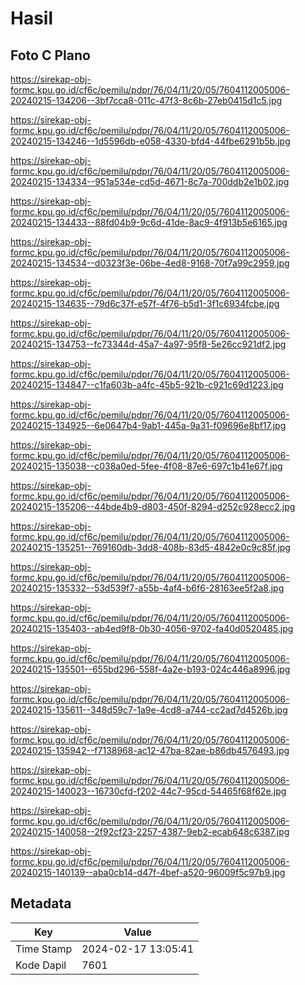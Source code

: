 # Hasil

## Foto C Plano

https://sirekap-obj-formc.kpu.go.id/cf6c/pemilu/pdpr/76/04/11/20/05/7604112005006-20240215-134206--3bf7cca8-011c-47f3-8c6b-27eb0415d1c5.jpg

https://sirekap-obj-formc.kpu.go.id/cf6c/pemilu/pdpr/76/04/11/20/05/7604112005006-20240215-134246--1d5596db-e058-4330-bfd4-44fbe6291b5b.jpg

https://sirekap-obj-formc.kpu.go.id/cf6c/pemilu/pdpr/76/04/11/20/05/7604112005006-20240215-134334--951a534e-cd5d-4671-8c7a-700ddb2e1b02.jpg

https://sirekap-obj-formc.kpu.go.id/cf6c/pemilu/pdpr/76/04/11/20/05/7604112005006-20240215-134433--88fd04b9-9c6d-41de-8ac9-4f913b5e6165.jpg

https://sirekap-obj-formc.kpu.go.id/cf6c/pemilu/pdpr/76/04/11/20/05/7604112005006-20240215-134534--d0323f3e-06be-4ed8-9168-70f7a99c2959.jpg

https://sirekap-obj-formc.kpu.go.id/cf6c/pemilu/pdpr/76/04/11/20/05/7604112005006-20240215-134635--79d6c37f-e57f-4f76-b5d1-3f1c6934fcbe.jpg

https://sirekap-obj-formc.kpu.go.id/cf6c/pemilu/pdpr/76/04/11/20/05/7604112005006-20240215-134753--fc73344d-45a7-4a97-95f8-5e26cc921df2.jpg

https://sirekap-obj-formc.kpu.go.id/cf6c/pemilu/pdpr/76/04/11/20/05/7604112005006-20240215-134847--c1fa603b-a4fc-45b5-921b-c921c69d1223.jpg

https://sirekap-obj-formc.kpu.go.id/cf6c/pemilu/pdpr/76/04/11/20/05/7604112005006-20240215-134925--6e0647b4-9ab1-445a-9a31-f09696e8bf17.jpg

https://sirekap-obj-formc.kpu.go.id/cf6c/pemilu/pdpr/76/04/11/20/05/7604112005006-20240215-135038--c038a0ed-5fee-4f08-87e6-697c1b41e67f.jpg

https://sirekap-obj-formc.kpu.go.id/cf6c/pemilu/pdpr/76/04/11/20/05/7604112005006-20240215-135206--44bde4b9-d803-450f-8294-d252c928ecc2.jpg

https://sirekap-obj-formc.kpu.go.id/cf6c/pemilu/pdpr/76/04/11/20/05/7604112005006-20240215-135251--769160db-3dd8-408b-83d5-4842e0c9c85f.jpg

https://sirekap-obj-formc.kpu.go.id/cf6c/pemilu/pdpr/76/04/11/20/05/7604112005006-20240215-135332--53d539f7-a55b-4af4-b6f6-28163ee5f2a8.jpg

https://sirekap-obj-formc.kpu.go.id/cf6c/pemilu/pdpr/76/04/11/20/05/7604112005006-20240215-135403--ab4ed9f8-0b30-4056-9702-fa40d0520485.jpg

https://sirekap-obj-formc.kpu.go.id/cf6c/pemilu/pdpr/76/04/11/20/05/7604112005006-20240215-135501--655bd296-558f-4a2e-b193-024c446a8996.jpg

https://sirekap-obj-formc.kpu.go.id/cf6c/pemilu/pdpr/76/04/11/20/05/7604112005006-20240215-135611--348d59c7-1a9e-4cd8-a744-cc2ad7d4526b.jpg

https://sirekap-obj-formc.kpu.go.id/cf6c/pemilu/pdpr/76/04/11/20/05/7604112005006-20240215-135942--f7138968-ac12-47ba-82ae-b86db4576493.jpg

https://sirekap-obj-formc.kpu.go.id/cf6c/pemilu/pdpr/76/04/11/20/05/7604112005006-20240215-140023--16730cfd-f202-44c7-95cd-54465f68f62e.jpg

https://sirekap-obj-formc.kpu.go.id/cf6c/pemilu/pdpr/76/04/11/20/05/7604112005006-20240215-140058--2f92cf23-2257-4387-9eb2-ecab648c6387.jpg

https://sirekap-obj-formc.kpu.go.id/cf6c/pemilu/pdpr/76/04/11/20/05/7604112005006-20240215-140139--aba0cb14-d47f-4bef-a520-96009f5c97b9.jpg


## Metadata

| Key        | Value               |
| ---------- | ------------------- |
| Time Stamp | 2024-02-17 13:05:41 |
| Kode Dapil | 7601                |



